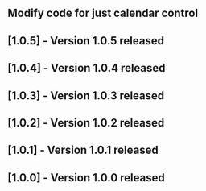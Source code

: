 ## Modify code for just calendar control
## [1.0.5] - Version 1.0.5 released
## [1.0.4] - Version 1.0.4 released
## [1.0.3] - Version 1.0.3 released
## [1.0.2] - Version 1.0.2 released
## [1.0.1] - Version 1.0.1 released
## [1.0.0] - Version 1.0.0 released

